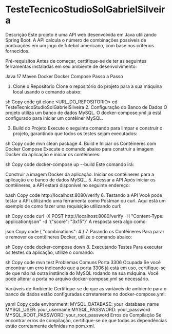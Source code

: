 # TesteTecnicoStudioSolGabrielSilveira

Descrição
Este projeto é uma API web desenvolvida em Java utilizando Spring Boot. A API calcula o número de combinações possíveis de pontuações em um jogo de futebol americano, com base nos critérios fornecidos.

Pré-requisitos
Antes de começar, certifique-se de ter as seguintes ferramentas instaladas em seu ambiente de desenvolvimento:

Java 17
Maven
Docker
Docker Compose
Passo a Passo
1. Clone o Repositório
Clone o repositório do projeto para a sua máquina local usando o comando abaixo:

sh
Copy code
git clone <URL_DO_REPOSITORIO>
cd TesteTecnicoStudioSolGabrielSilveira
2. Configuração do Banco de Dados
O projeto utiliza um banco de dados MySQL. O docker-compose.yml já está configurado para iniciar um contêiner MySQL.

3. Build do Projeto
Execute o seguinte comando para limpar e construir o projeto, garantindo que todos os testes sejam executados:

sh
Copy code
mvn clean package
4. Build e Iniciar os Contêineres com Docker Compose
Execute o comando abaixo para construir a imagem Docker da aplicação e iniciar os contêineres:

sh
Copy code
docker-compose up --build
Este comando irá:

Construir a imagem Docker da aplicação.
Iniciar os contêineres para a aplicação e o banco de dados MySQL.
5. Acessar a API
Após iniciar os contêineres, a API estará disponível no seguinte endereço:

bash
Copy code
http://localhost:8080/verify
6. Testando a API
Você pode testar a API utilizando uma ferramenta como Postman ou curl. Aqui está um exemplo de como fazer uma requisição utilizando curl:

sh
Copy code
curl -X POST http://localhost:8080/verify -H "Content-Type: application/json" -d '{"score": "3x15"}'
A resposta será algo como:

json
Copy code
{
    "combinations": 4
}
7. Parando os Contêineres
Para parar e remover os contêineres Docker, utilize o comando abaixo:

sh
Copy code
docker-compose down
8. Executando Testes
Para executar os testes da aplicação, utilize o comando:

sh
Copy code
mvn test
Problemas Comuns
Porta 3306 Ocupada
Se você encontrar um erro indicando que a porta 3306 já está em uso, certifique-se de que não há outra instância do MySQL rodando na sua máquina. Você pode alterar a porta no arquivo docker-compose.yml se necessário.

Variáveis de Ambiente
Certifique-se de que as variáveis de ambiente para o banco de dados estão configuradas corretamente no docker-compose.yml:

yaml
Copy code
environment:
  MYSQL_DATABASE: your_database_name
  MYSQL_USER: your_username
  MYSQL_PASSWORD: your_password
  MYSQL_ROOT_PASSWORD: your_root_password
Erros de Compilação
Se encontrar erros de compilação, certifique-se de que todas as dependências estão corretamente definidas no pom.xml.
